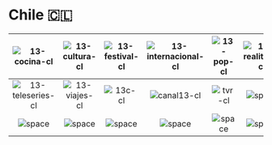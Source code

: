 # Chile 🇨🇱

| ![13-cocina-cl] | ![13-cultura-cl] | ![13-festival-cl] | ![13-internacional-cl] | ![13-pop-cl] | ![13-realities-cl] |
|:---:|:---:|:---:|:---:|:---:|:---:|
| ![13-teleseries-cl] | ![13-viajes-cl] | ![13c-cl] | ![canal13-cl] | ![tvr-cl] | ![space] |
| ![space]| ![space]| ![space]| ![space]| ![space]| ![space]|


[13-cocina-cl]:13-cocina-cl.png
[13-cultura-cl]:13-cultura-cl.png
[13-festival-cl]:13-festival-cl.png
[13-internacional-cl]:13-internacional-cl.png
[13-pop-cl]:13-pop-cl.png
[13-realities-cl]:13-realities-cl.png
[13-teleseries-cl]:13-teleseries-cl.png
[13-viajes-cl]:13-viajes-cl.png
[13c-cl]:13c-cl.png
[canal13-cl]:canal13-cl.png
[tvr-cl]:tvr-cl.png

[space]:../../misc/space-1500.png

